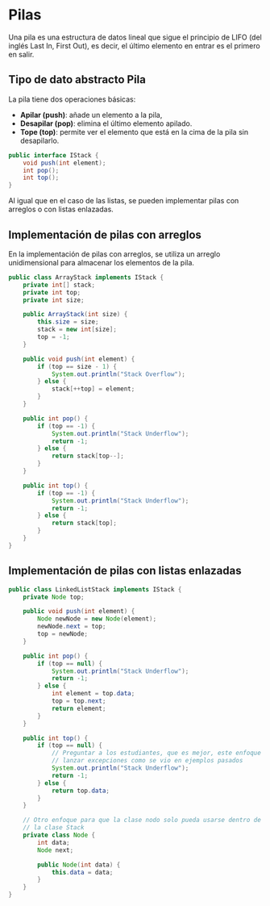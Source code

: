 # Pilas

Una pila es una estructura de datos lineal que sigue el principio de LIFO (del inglés Last In, First Out), es decir, el último elemento en entrar es el primero en salir.

## Tipo de dato abstracto Pila

La pila tiene dos operaciones básicas:

- **Apilar (push)**: añade un elemento a la pila,
- **Desapilar (pop)**: elimina el último elemento apilado.
- **Tope (top)**: permite ver el elemento que está en la cima de la pila sin desapilarlo.

```java
public interface IStack {
    void push(int element);
    int pop();
    int top();
}
```

Al igual que en el caso de las listas, se pueden implementar pilas con arreglos o con listas enlazadas.

## Implementación de pilas con arreglos

En la implementación de pilas con arreglos, se utiliza un arreglo unidimensional para almacenar los elementos de la pila.

```java
public class ArrayStack implements IStack {
    private int[] stack;
    private int top;
    private int size;

    public ArrayStack(int size) {
        this.size = size;
        stack = new int[size];
        top = -1;
    }

    public void push(int element) {
        if (top == size - 1) {
            System.out.println("Stack Overflow");
        } else {
            stack[++top] = element;
        }
    }

    public int pop() {
        if (top == -1) {
            System.out.println("Stack Underflow");
            return -1;
        } else {
            return stack[top--];
        }
    }

    public int top() {
        if (top == -1) {
            System.out.println("Stack Underflow");
            return -1;
        } else {
            return stack[top];
        }
    }
}
```

## Implementación de pilas con listas enlazadas

```java
public class LinkedListStack implements IStack {
    private Node top;

    public void push(int element) {
        Node newNode = new Node(element);
        newNode.next = top;
        top = newNode;
    }

    public int pop() {
        if (top == null) {
            System.out.println("Stack Underflow");
            return -1;
        } else {
            int element = top.data;
            top = top.next;
            return element;
        }
    }

    public int top() {
        if (top == null) {
            // Preguntar a los estudiantes, que es mejor, este enfoque o
            // lanzar excepciones como se vio en ejemplos pasados
            System.out.println("Stack Underflow");
            return -1;
        } else {
            return top.data;
        }
    }

    // Otro enfoque para que la clase nodo solo pueda usarse dentro de
    // la clase Stack
    private class Node {
        int data;
        Node next;

        public Node(int data) {
            this.data = data;
        }
    }
}
```
